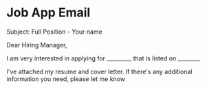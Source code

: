 # Job App Email
Subject: Full Position - Your name

Dear Hiring Manager, 

I am very interested in applying for _________ that is listed on ________

I've attached my resume and cover letter. If there's any additional information you need, please let me know 